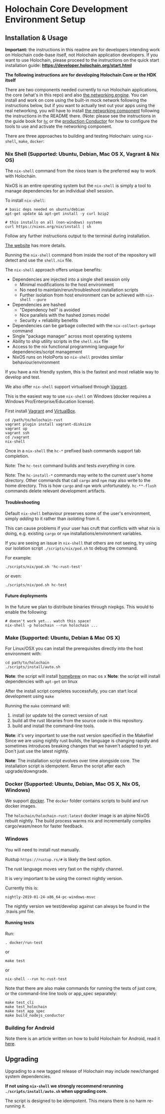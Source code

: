 # Holochain Core Development Environment Setup

## Installation & Usage

**Important:** the instructions in this readme are for developers intending work on Holochain code-base itself, not Holochain application developers.  If you want to use Holochain, please proceed to the instructions on the quick start installation guide: **https://developer.holochain.org/start.html**

**The following instructions are for developing Holochain Core or the HDK itself**

There are two components needed currently to run Holochain applications, the core (what's in this repo) and also [the networking engine](https://github.com/holochain/n3h).  You can install and work on core using the built-in mock network following the instructions below, but if you want to actually test out your apps using the real networking, you will have to install [the networking component](https://github.com/holochain/n3h) following the instructions in the README there.  (Note: please see the instructions in the guide book for [`hc`](https://developer.holochain.org/guide/latest/hc_configuring_networking.html) or the [production Conductor](https://developer.holochain.org/guide/latest/conductor_networking.html) for how to configure the tools to use and activate the networking component.

There are three approaches to building and testing Holochain: using `nix-shell`, `make`, `docker`:

### Nix Shell (Supported: Ubuntu, Debian, Mac OS X, Vagrant & Nix OS)

The `nix-shell` command from the nixos team is the preferred way to work with Holochain.

NixOS is an entire operating system but the `nix-shell` is simply a tool to manage dependencies for an individual shell session.

To install `nix-shell`:

```shell
# basic deps needed on ubuntu/debian
apt-get update && apt-get install -y curl bzip2

# this installs on all (non-windows) systems
curl https://nixos.org/nix/install | sh
```

Follow any further instructions output to the terminal during installation.

[The website](https://nixos.org/nix/download.html) has more details.

Running the `nix-shell` command from inside the root of the repository will detect and use the `shell.nix` file.

The `nix-shell` approach offers unique benefits:

- Dependencies are injected into a single shell session only
  - Minimal modifications to the host environment
  - No need to maintain/rerun/troubleshoot installation scripts
  - Further isolation from host environment can be achieved with `nix-shell --pure`
- Dependencies are hashed
  - "Dependency hell" is avoided
  - Nice parallels with the hashed zomes model
  - Security + reliability benefits
- Dependencies can be garbage collected with the `nix-collect-garbage` command
- Single "package manager" across most operating systems
- Ability to ship utility scripts in the `shell.nix` file
- Access to the nix functional programming language for dependencies/script management
- NixOS runs on HoloPorts so `nix-shell` provides similar behaviour/environment

If you have a nix friendly system, this is the fastest and most reliable way to develop and test.

We also offer `nix-shell` support virtualised through [Vagrant](https://www.vagrantup.com/).

This is the easiest way to use `nix-shell` on Windows (docker requires a Windows Pro/Enterprise/Education license).

First install [Vagrant](https://www.vagrantup.com/) and [VirtualBox](https://www.virtualbox.org/).

```
cd /path/to/holochain-rust
vagrant plugin install vagrant-disksize
vagrant up
vagrant ssh
cd /vagrant
nix-shell
```

Once in a `nix-shell` the `hc-*` prefixed bash commands support tab completion.

Note: The `hc-test` command builds and tests _everything_ in core.

Note: The `hc-install-*` commands may write to the current user's home directory.
Other commands that call `cargo` and `npm` may also write to the home directory.
This is how `cargo` and `npm` work unfortunately.
`hc-**-flush` commands delete relevant development artifacts.

#### Troubleshooting

Default `nix-shell` behaviour preserves some of the user's environment, simply
_adding_ to it rather than _isolating_ from it.

This can cause problems if your user has cruft that conflicts with what nix is
doing, e.g. existing `cargo` or `npm` installations/environment variables.

If you are seeing an issue in `nix-shell` that others are not seeing, try using
our isolation script `./scripts/nix/pod.sh` to debug the command.

For example:

```shell
./scripts/nix/pod.sh 'hc-rust-test'
```

or even:

```shell
./scripts/nix/pod.sh hc-test
```

#### Future deployments

In the future we plan to distribute binaries through nixpkgs.
This would to enable the following:

```shell
# doesn't work yet... watch this space!
nix-shell -p holochain --run holochain ...
```

### Make (Supported: Ubuntu, Debian & Mac OS X)

For Linux/OSX you can install the prerequisites directly into the host environment with:

``` shell
cd path/to/holochain
./scripts/install/auto.sh
```

**Note**: the script will install [homebrew](https://brew.sh/) on mac os x
**Note**: the script will install dependencies with `apt-get` on linux

After the install script completes successfully, you can start local development using `make`

Running the `make` command will:

1. install (or update to) the correct version of rust
2. build all the rust libraries from the source code in this repository.
3. build and install the command-line tools.

**Note**: it's very important to use the rust version specified in the Makefile! Since we are using nightly rust builds, the language is changing rapidly and sometimes introduces breaking changes that we haven't adapted to yet. Don't just use the latest nightly.

**Note**: The installation script evolves over time alongside core.
The installation script is idempotent.
Rerun the script after each upgrade/downgrade.

### Docker (Supported: Ubuntu, Debian, Mac OS X, Nix OS, Windows)

We support [docker](https://www.docker.com/).
The `docker` folder contains scripts to build and run docker images.

The `holochain/holochain-rust:latest` docker image is an alpine NixOS rebuilt nightly.
The build process warms nix and incrementally compiles cargo/wasm/neon for faster feedback.

### Windows

You will need to install rust manually.

Rustup `https://rustup.rs/#` is likely the best option.

The rust language moves very fast on the nightly channel.

It is very important to be using the correct nightly version.

Currently this is:

`nightly-2019-01-24-x86_64-pc-windows-msvc`

The nightly version we test/develop against can always be found in the .travis.yml file.

#### Running tests

Run:

```shell
. docker/run-test
```
or

``` shell
make test
```

or

``` shell
nix-shell --run hc-rust-test
```

Note that there are also make commands for running the tests of just core, or the command-line line tools or app_spec separately:

``` shell
make test_cli
make test_holochain
make test_app_spec
make build_nodejs_conductor
```

### Building for Android
Note there is an article written on how to build Holochain for Android, read it [here](doc/holochain_101/src/building_for_android.md).

## Upgrading

Upgrading to a new tagged release of Holochain may include new/changed system dependencies.

__If not using `nix-shell` we strongly recommend rerunning `./scripts/install/auto.sh` when upgrading core.__

The script is designed to be idempotent. This means there is no harm re-running it.
